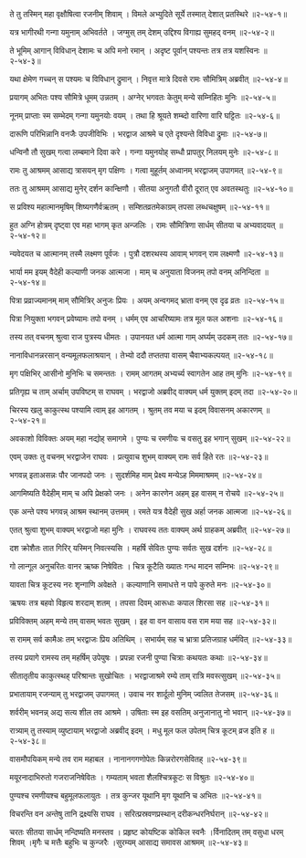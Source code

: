 ते तु तस्मिन् महा वृक्षौषित्वा रजनीम् शिवाम् ।
विमले अभ्युदिते सूर्ये तस्मात् देशात् प्रतस्थिरे ॥२-५४-१॥

यत्र भागीरथी गन्गा यमुनाम् अभिवर्तते ।
जग्मुस् तम् देशम् उद्दिश्य विगाह्य सुमहद् वनम् ॥२-५४-२॥

ते भूमिम् आगान् विविधान् देशामः च अपि मनो रमान् ।
अदृष्ट पूर्वान् पश्यन्तः तत्र तत्र यशस्विनः ॥२-५४-३॥

यथा क्षेमेण गच्चन् स पश्यमः च विविधान् द्रुमान् ।
निवृत्त मात्रे दिवसे रामः सौमित्रिम् अब्रवीत् ॥२-५४-४॥

प्रयागम् अभितः पश्य सौमित्रे धूमम् उन्नतम् ।
अग्नेर् भगवतः केतुम् मन्ये सम्निहितः मुनिः ॥२-५४-५॥

नूनम् प्राप्ताः स्म सम्भेदम् गन्गा यमुनयोः वयम् ।
तथा हि श्रूयते शम्ब्दो वारिणा वारि घट्टितः ॥२-५४-६॥

दारूणि परिभिन्नानि वनजैः उपजीविभिः ।
भरद्वाज आश्रमे च एते दृश्यन्ते विविधा द्रुमाः ॥२-५४-७॥

धन्विनौ तौ सुखम् गत्वा लम्बमाने दिवा करे ।
गन्गा यमुनयोह् सम्धौ प्रापतुर् निलयम् मुनेः ॥२-५४-८॥

रामः तु आश्रमम् आसाद्य त्रासयन् मृग पक्षिणः ।
गत्वा मुहूर्तम् अध्वानम् भरद्वाजम् उपागमत् ॥२-५४-९॥

ततः तु आश्रमम् आसाद्य मुनेर् दर्शन कान्क्षिणौ ।
सीतया अनुगतौ वीरौ दूरात् एव अवतस्थतुः ॥२-५४-१०॥

स प्रविश्य महात्मानमृषिम् शिष्यगणैर्वऋतम् ।
सम्शितव्रतमेकाग्रम् तपसा लब्धचक्षुषम् ॥२-५४-११॥

हुत अग्नि होत्रम् दृष्ट्वा एव महा भागम् कृत अन्जलिः ।
रामः सौमित्रिणा सार्धम् सीतया च अभ्यवादयत् ॥२-५४-१२॥

न्यवेदयत च आत्मानम् तस्मै लक्ष्मण पूर्वजः ।
पुत्रौ दशरथस्य आवाम् भगवन् राम लक्ष्मणौ ॥२-५४-१३॥

भार्या मम इयम् वैदेही कल्याणी जनक आत्मजा ।
माम् च अनुयाता विजनम् तपो वनम् अनिन्दिता ॥२-५४-१४॥

पित्रा प्रव्राज्यमानम् माम् सौमित्रिर् अनुजः प्रियः ।
अयम् अन्वगमद् भ्राता वनम् एव दृढ व्रतः ॥२-५४-१५॥

पित्रा नियुक्ता भगवन् प्रवेष्यामः तपो वनम् ।
धर्मम् एव आचरिष्यामः तत्र मूल फल अशनाः ॥२-५४-१६॥

तस्य तत् वचनम् श्रुत्वा राज पुत्रस्य धीमतः ।
उपानयत धर्म आत्मा गाम् अर्घ्यम् उदकम् ततः ॥२-५४-१७॥

नानाविधानन्नरसान् वन्यमूलफलाश्रयान् ।
तेभ्यो ददौ तप्ततपा वासम् चैवाभ्यकल्पयत् ॥२-५४-१८॥

मृग पक्षिभिर् आसीनो मुनिभिः च समन्ततः ।
रामम् आगतम् अभ्यर्च्य स्वागतेन आह तम् मुनिः ॥२-५४-१९॥

प्रतिगृह्य च ताम् अर्चाम् उपविष्टम् स राघवम् ।
भरद्वाजो अब्रवीद् वाक्यम् धर्म युक्तम् इदम् तदा ॥२-५४-२०॥

चिरस्य खलु काकुत्स्थ पश्यामि त्वाम् इह आगतम् ।
श्रुतम् तव मया च इदम् विवासनम् अकारणम् ॥२-५४-२१॥

अवकाशो विविक्तः अयम् महा नद्योह् समागमे ।
पुण्यः च रमणीयः च वसतु इह भगान् सुखम् ॥२-५४-२२॥

एवम् उक्तः तु वचनम् भरद्वाजेन राघवः ।
प्रत्युवाच शुभम् वाक्यम् रामः सर्व हिते रतः ॥२-५४-२३॥

भगवन्न् इताअसन्नः पौर जानपदो जनः ।
सुदर्शमिह माम् प्रेक्ष्य मन्येऽह मिममाश्रमम् ॥२-५४-२४॥

आगमिष्यति वैदेहीम् माम् च अपि प्रेक्षको जनः ।
अनेन कारणेन अहम् इह वासम् न रोचये ॥२-५४-२५॥

एक अन्ते पश्य भगवन्न् आश्रम स्थानम् उत्तमम् ।
रमते यत्र वैदेही सुख अर्हा जनक आत्मजा ॥२-५४-२६॥

एतत् श्रुत्वा शुभम् वाक्यम् भरद्वाजो महा मुनिः ।
राघवस्य ततः वाक्यम् अर्थ ग्राहकम् अब्रवीत् ॥२-५४-२७॥

दश क्रोशैतः तात गिरिर् यस्मिन् निवत्स्यसि ।
महर्षि सेवितः पुण्यः सर्वतः सुख दर्शनः ॥२-५४-२८॥

गो लान्गूल अनुचरितः वानर ऋष्क निषेवितः ।
चित्र कूटैति ख्यातः गन्ध मादन सम्निभः ॥२-५४-२९॥

यावता चित्र कूटस्य नरः शृन्गाणि अवेक्षते ।
कल्याणानि समाधत्ते न पापे कुरुते मनः ॥२-५४-३०॥

ऋषयः तत्र बहवो विहृत्य शरदाम् शतम् ।
तपसा दिवम् आरूधाः कपाल शिरसा सह ॥२-५४-३१॥

प्रविविक्तम् अहम् मन्ये तम् वासम् भवतः सुखम् ।
इह वा वन वासाय वस राम मया सह ॥२-५४-३२॥

स रामम् सर्व कामैअः तम् भरद्वाजः प्रिय अतिथिम् ।
सभार्यम् सह च भ्रात्रा प्रतिजग्राह धर्मवित् ॥२-५४-३३॥

तस्य प्रयागे रामस्य तम् महर्षिम् उपेयुषः ।
प्रपन्ना रजनी पुण्या चित्राः कथयतः कथाः ॥२-५४-३४॥

सीतातृतीय काकुत्स्थह् परिश्रान्तः सुखोचितः ।
भरद्वाजाश्रमे रम्ये ताम् रात्रि मवस्त्सुखम् ॥२-५४-३५॥

प्रभातायाम् रजन्याम् तु भरद्वाजम् उपागमत् ।
उवाच नर शार्दूलो मुनिम् ज्वलित तेजसम् ॥२-५४-३६॥

शर्वरीम् भवनन्न् अद्य सत्य शील तव आश्रमे ।
उषिताः स्म इह वसतिम् अनुजानातु नो भवान् ॥२-५४-३७॥

रात्र्याम् तु तस्याम् व्युष्टायाम् भरद्वाजो अब्रवीद् इदम् ।
मधु मूल फल उपेतम् चित्र कूटम् व्रज इति ह ॥२-५४-३८॥

वासमौपयिकम् मन्ये तव राम महाबल ।
नानानगगणोपेतः किन्नरोरगसेवितह् ॥२-५४-३९॥

मयूरनादाभिरुतो गजराजनिषेवितः ।
गम्यताम् भवता शैलश्चित्रकूटः स विश्रुतः ॥२-५४-४०॥

पुण्यश्च रमणीयश्च बहुमूलफलायुतः ।
तत्र कुन्जर यूथानि मृग यूथानि च अभितः ॥२-५४-४१॥

विचरन्ति वन अन्तेषु तानि द्रक्ष्यसि राघव ।
सरित्प्रस्रवणप्रस्थान् दरीकन्धरनिर्घरान् ॥२-५४-४२॥

चरतः सीतया सार्धम् नन्दिष्यति मनस्तव ।
प्रहृष्ट कोयष्टिक कोकिल स्वनैः ।र्विनादितम् तम् वसुधा धरम् शिवम् ।मृगैः च मत्तैः बहुभिः च कुन्जरैः ।सुरम्यम् आसाद्य समावस आश्रमम् ॥२-५४-४३॥


